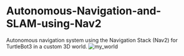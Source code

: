 # Autonomous-Navigation-and-SLAM-using-Nav2
Autonomous navigation system using the Navigation Stack (Nav2) for TurtleBot3 in a custom 3D world.
![my_world](https://github.com/user-attachments/assets/b9b5d7cf-b0cb-4ba7-94ad-b2be5685b6c1)
